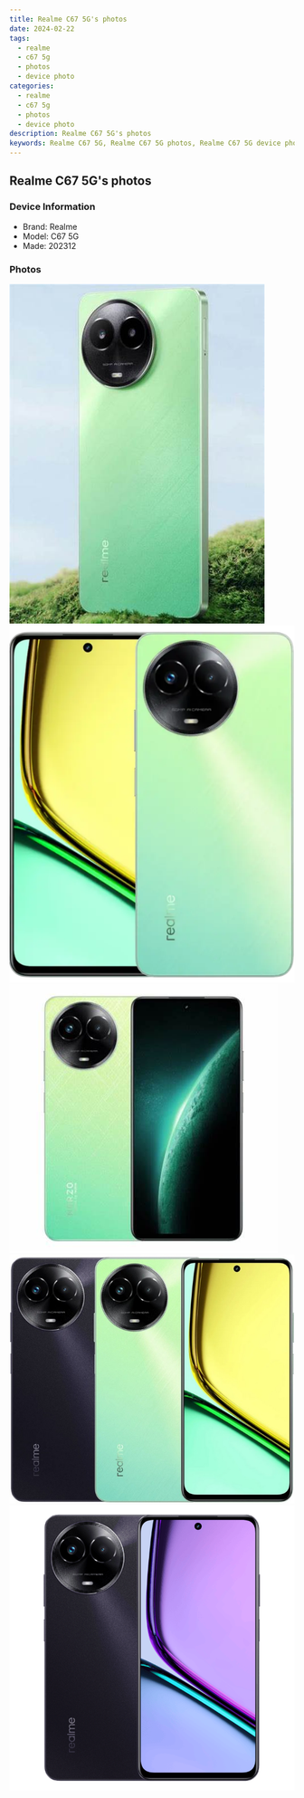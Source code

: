 ```yaml
---
title: Realme C67 5G's photos
date: 2024-02-22
tags: 
  - realme
  - c67 5g
  - photos
  - device photo
categories: 
  - realme
  - c67 5g
  - photos
  - device photo
description: Realme C67 5G's photos
keywords: Realme C67 5G, Realme C67 5G photos, Realme C67 5G device photo
---
```


## Realme C67 5G's photos

### Device Information

- Brand: Realme
- Model: C67 5G
- Made: 202312

### Photos

![/images/best-assets/devices/realme/realme-c67-5g/1.jpg](/images/best-assets/devices/realme/realme-c67-5g/1.jpg)
![/images/best-assets/devices/realme/realme-c67-5g/2.jpg](/images/best-assets/devices/realme/realme-c67-5g/2.jpg)
![/images/best-assets/devices/realme/realme-c67-5g/3.jpg](/images/best-assets/devices/realme/realme-c67-5g/3.jpg)
![/images/best-assets/devices/realme/realme-c67-5g/4.jpg](/images/best-assets/devices/realme/realme-c67-5g/4.jpg)
![/images/best-assets/devices/realme/realme-c67-5g/5.jpg](/images/best-assets/devices/realme/realme-c67-5g/5.jpg)
